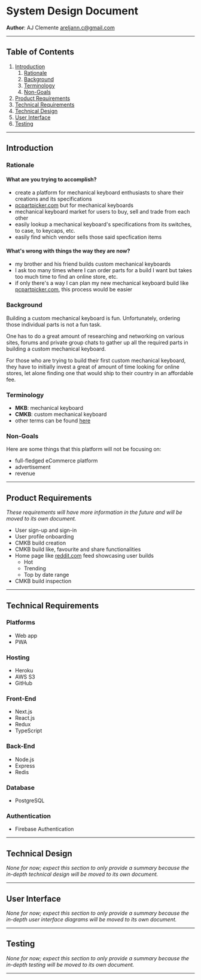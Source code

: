 # System Design Document

**Author**: AJ Clemente <areljann.c@gmail.com>

---

## Table of Contents
1. [Introduction](#introduction)
    1. [Rationale](#rationale)
    2. [Background](#background)
    3. [Terminology](#terminology)
    4. [Non-Goals](#non-goals)
2. [Product Requirements](#product-requirements)
3. [Technical Requirements](#technical-requirements)
4. [Technical Design](#technical-design)
5. [User Interface](#user-interface)
6. [Testing](#testing)

---

## Introduction

### Rationale

#### What are you trying to accomplish?

- create a platform for mechanical keyboard enthusiasts to share their creations and its specifications
- [pcpartpicker.com](https://pcpartpicker.com) but for mechanical keyboards
- mechanical keyboard market for users to buy, sell and trade from each other
- easily lookup a mechanical keyboard's specifications from its switches, to case, to keycaps, etc.
- easily find which vendor sells those said specfication items

#### What's wrong with things the way they are now?

- my brother and his friend builds custom mechanical keyboards
- I ask too many times where I can order parts for a build I want but takes too much time to find an online store, etc.
- if only there's a way I can plan my new mechanical keyboard build like [pcpartpicker.com](https://pcpartpicker.com), this process would be easier

### Background

Building a custom mechanical keyboard is fun. Unfortunately, ordering those individual parts is not a fun task.

One has to do a great amount of researching and networking on various sites, forums and private group chats to gather up all the required parts in building a custom mechanical keyboard.

For those who are trying to build their first custom mechanical keyboard, they have to initially invest a great of amount of time looking for online stores, let alone finding one that would ship to their country in an affordable fee.

### Terminology

- **MKB**: mechanical keyboard
- **CMKB**: custom mechanical keyboard
- other terms can be found [here](https://mechanicalkeyboards.com/terms.php)

### Non-Goals

Here are some things that this platform will not be focusing on:

- full-fledged eCommerce platform
- advertisement
- revenue

---

## Product Requirements

*These requirements will have more information in the future and will be moved to its own document.*

- User sign-up and sign-in
- User profile onboarding
- CMKB build creation
- CMKB build like, favourite and share functionalities
- Home page like [reddit.com](https://reddit.com) feed showcasing user builds
    - Hot
    - Trending
    - Top by date range
- CMKB build inspection

---

## Technical Requirements

### Platforms

- Web app
- PWA

### Hosting

- Heroku
- AWS S3
- GitHub

### Front-End

- Next.js
- React.js
- Redux
- TypeScript

### Back-End

- Node.js
- Express
- Redis

### Database

- PostgreSQL

### Authentication

- Firebase Authentication

---

## Technical Design

*None for now; expect this section to only provide a summary because the in-depth technical design will be moved to its own document.*

---

## User Interface

*None for now; expect this section to only provide a summary because the in-depth user interface diagrams will be moved to its own document.*

---

## Testing

*None for now; expect this section to only provide a summary because the in-depth testing will be moved to its own document.*

---